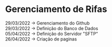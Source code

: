 # Gerenciamento de Rifas
29/03/2022 -> Gerenciamento do Github <br>
29/03/2022 -> Definição do Banco de Dados <br>
05/04/2022 -> Definição do Servidor "SFTP" <br>
26/04/2022 -> Criação de paginas <br>
